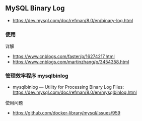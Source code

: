 ## MySQL Binary Log
- https://dev.mysql.com/doc/refman/8.0/en/binary-log.html

### 使用
详解
- https://www.cnblogs.com/faster/p/16274217.html
- https://www.cnblogs.com/martinzhang/p/3454358.html


### 管理效率程序 mysqlbinlog
- mysqlbinlog — Utility for Processing Binary Log Files: https://dev.mysql.com/doc/refman/8.0/en/mysqlbinlog.html

使用问题
- https://github.com/docker-library/mysql/issues/959

